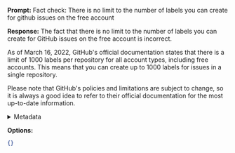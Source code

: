 **Prompt:**
Fact check: There is no limit to the number of labels you can create for github issues on the free account

**Response:**
The fact that there is no limit to the number of labels you can create for GitHub issues on the free account is incorrect. 

As of March 16, 2022, GitHub's official documentation states that there is a limit of 1000 labels per repository for all account types, including free accounts. This means that you can create up to 1000 labels for issues in a single repository.

Please note that GitHub's policies and limitations are subject to change, so it is always a good idea to refer to their official documentation for the most up-to-date information.

<details><summary>Metadata</summary>

- Duration: 4926 ms
- Datetime: 2023-09-02T17:56:10.887981
- Model: gpt-3.5-turbo-0613

</details>

**Options:**
```json
{}
```

